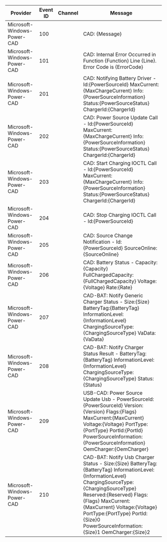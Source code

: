 Provider                     |  Event ID  |  Channel  |  Message
-----------------------------|------------|-----------|---------------------------------------------------------------------------------------------------------------------------------------------------------------------------------------------------------------------------------------------------------------------------------------------------------------------------------
Microsoft-Windows-Power-CAD  |  100       |           |  CAD: {Message}
Microsoft-Windows-Power-CAD  |  101       |           |  CAD: Internal Error Occurred in Function {Function} Line {Line}. Error Code is {ErrorCode}
Microsoft-Windows-Power-CAD  |  201       |           |  CAD: Notifying Battery Driver    - Id:{PowerSourceId} MaxCurrent:{MaxChargeCurrent} Info:{PowerSourceInformation} Status:{PowerSourceStatus} ChargerId:{ChargerId}
Microsoft-Windows-Power-CAD  |  202       |           |  CAD: Power Source Update Call    - Id:{PowerSourceId} MaxCurrent:{MaxChargeCurrent} Info:{PowerSourceInformation} Status:{PowerSourceStatus} ChargerId:{ChargerId}
Microsoft-Windows-Power-CAD  |  203       |           |  CAD: Start Charging IOCTL Call   - Id:{PowerSourceId} MaxCurrent:{MaxChargeCurrent} Info:{PowerSourceInformation} Status:{PowerSourceStatus} ChargerId:{ChargerId}
Microsoft-Windows-Power-CAD  |  204       |           |  CAD: Stop Charging IOCTL Call    - Id:{PowerSourceId}
Microsoft-Windows-Power-CAD  |  205       |           |  CAD: Source Change Notification  - Id:{PowerSourceId} SourceOnline:{SourceOnline}
Microsoft-Windows-Power-CAD  |  206       |           |  CAD: Battery Status              - Capacity:{Capacity} FullChargedCapacity:{FullChargedCapacity} Voltage:{Voltage} Rate:{Rate}
Microsoft-Windows-Power-CAD  |  207       |           |  CAD-BAT: Notify Generic Charger Status       - Size:{Size} BatteryTag:{BatteryTag} InformationLevel:{InformationLevel} ChargingSourceType:{ChargingSourceType} VaData:{VaData}
Microsoft-Windows-Power-CAD  |  208       |           |  CAD-BAT: Notify Charger Status Result        - BatteryTag:{BatteryTag} InformationLevel:{InformationLevel} ChargingSourceType:{ChargingSourceType} Status:{Status}
Microsoft-Windows-Power-CAD  |  209       |           |  USB-CAD: Power Source Update Usb             - PowerSourceId:{PowerSourceId} Version:{Version} Flags:{Flags} MaxCurrent:{MaxCurrent} Voltage:{Voltage} PortType:{PortType} PortId:{PortId} PowerSourceInformation:{PowerSourceInformation} OemCharger:{OemCharger}
Microsoft-Windows-Power-CAD  |  210       |           |  CAD-BAT: Notify Usb Charger Status           - Size:{Size} BatteryTag:{BatteryTag} InformationLevel:{InformationLevel} ChargingSourceType:{ChargingSourceType} Reserved:{Reserved} Flags:{Flags} MaxCurrent:{MaxCurrent} Voltage:{Voltage} PortType:{PortType} PortId:{Size}0 PowerSourceInformation:{Size}1 OemCharger:{Size}2